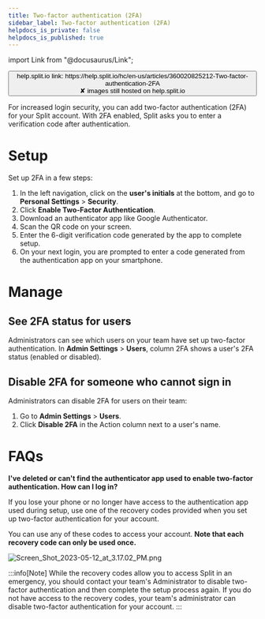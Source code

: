 ```yaml
---
title: Two-factor authentication (2FA)
sidebar_label: Two-factor authentication (2FA)
helpdocs_is_private: false
helpdocs_is_published: true
---
```


import Link from "@docusaurus/Link";

<p>
  <button style={{borderRadius:'8px', border:'1px', fontFamily:'Courier New', fontWeight:'800', textAlign:'left'}}> help.split.io link: https://help.split.io/hc/en-us/articles/360020825212-Two-factor-authentication-2FA <br /> ✘ images still hosted on help.split.io </button>
</p>

For increased login security, you can add two-factor authentication (2FA) for your Split account. With 2FA enabled, Split asks you to enter a verification code after authentication.

# Setup
 
Set up 2FA in a few steps: 

1. In the left navigation, click on the **user's initials** at the bottom, and go to **Personal Settings** > **Security**.
2. Click **Enable Two-Factor Authentication**.
3. Download an authenticator app like Google Authenticator.
4. Scan the QR code on your screen.
5. Enter the 6-digit verification code generated by the app to complete setup.
6. On your next login, you are prompted to enter a code generated from the authentication app on your smartphone.

# Manage
 
## See 2FA status for users

Administrators can see which users on your team have set up two-factor authentication. In **Admin Settings** > **Users**, column 2FA shows a user's 2FA status (enabled or disabled).

## Disable 2FA for someone who cannot sign in

Administrators can disable 2FA for users on their team: 

1. Go to **Admin Settings** > **Users**.
2. Click **Disable 2FA** in the Action column next to a user's name.

# FAQs
 
**I've deleted or can't find the authenticator app used to enable two-factor authentication. How can I log in?**

If you lose your phone or no longer have access to the authentication app used during setup, use one of the recovery codes provided when you set up two-factor authentication for your account.

You can use any of these codes to access your account. **Note that each recovery code can only be used once.**

<p>
  <img src="https://help.split.io/hc/article_attachments/15734847198861" alt="Screen_Shot_2023-05-12_at_3.17.02_PM.png" />
</p>

:::info[Note]
While the recovery codes allow you to access Split in an emergency, you should contact your team's Administrator to disable two-factor authentication and then complete the setup process again. If you do not have access to the recovery codes, your team's administrator can disable two-factor authentication for your account.
:::